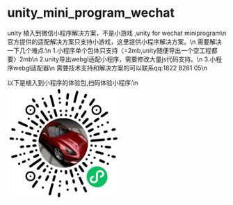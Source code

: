 # unity_mini_program_wechat
unity 植入到微信小程序解决方案，不是小游戏 ,unity for wechat miniprogram\n
官方提供的适配解决方案只支持小游戏，这里提供小程序解决方案。\n
需要解决一下几个难点:\n
1.小程序单个包体只支持〈=2mb,unity随便导出一个空工程都要〉2mb\n
2.unity导出webgl适配小程序，需要修改大量js代码支持。\n
3.小程序webgl适配器\n
需要技术支持和解决方案的可以联系qq:1822 8281 05\n

以下是植入到小程序的体验包,扫码体验小程序:\n
![Alt text](2.JPG?raw=true "miniprogram unity")
